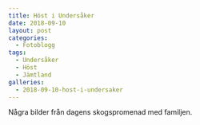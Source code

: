 ```yaml
---
title: Höst i Undersåker
date: 2018-09-10
layout: post
categories:
  - Fotoblogg
tags:
  - Undersåker
  - Höst
  - Jämtland
galleries:
  - 2018-09-10-host-i-undersaker
---
```


Några bilder från dagens skogspromenad med familjen.
